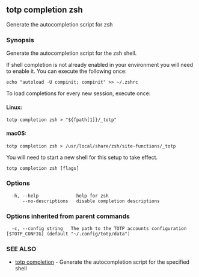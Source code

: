 ## totp completion zsh

Generate the autocompletion script for zsh

### Synopsis

Generate the autocompletion script for the zsh shell.

If shell completion is not already enabled in your environment you will need
to enable it.  You can execute the following once:

	echo "autoload -U compinit; compinit" >> ~/.zshrc

To load completions for every new session, execute once:

#### Linux:

	totp completion zsh > "${fpath[1]}/_totp"

#### macOS:

	totp completion zsh > /usr/local/share/zsh/site-functions/_totp

You will need to start a new shell for this setup to take effect.


```
totp completion zsh [flags]
```

### Options

```
  -h, --help              help for zsh
      --no-descriptions   disable completion descriptions
```

### Options inherited from parent commands

```
  -c, --config string   The path to the TOTP accounts configuration [$TOTP_CONFIG] (default "~/.config/totp/data")
```

### SEE ALSO

* [totp completion](totp_completion.md)	 - Generate the autocompletion script for the specified shell

